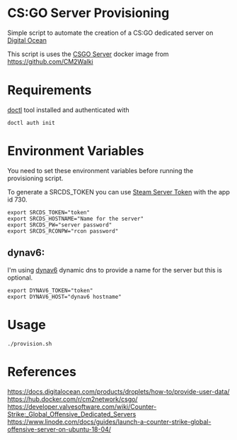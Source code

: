 # CS:GO Server Provisioning
Simple script to automate the creation of a CS:GO dedicated server on [Digital Ocean](www.digitalocean.com)

This script is uses the [CSGO Server](https://github.com/CM2Walki/CSGO) docker image from https://github.com/CM2Walki

# Requirements

[doctl](https://github.com/digitalocean/doctl/) tool installed and authenticated with
```
doctl auth init
```

# Environment Variables

You need to set these environment variables before running the provisioning script.

To generate a SRCDS_TOKEN you can use [Steam Server Token](https://steamcommunity.com/dev/managegameservers) with the app id 730.
```
export SRCDS_TOKEN="token"
export SRCDS_HOSTNAME="Name for the server"
export SRCDS_PW="server password"
export SRCDS_RCONPW="rcon password"
```

## dynav6:
I'm using [dynav6](https://dynv6.com/) dynamic dns to provide a name for the server but this is optional.
```
export DYNAV6_TOKEN="token"
export DYNAV6_HOST="dynav6 hostname"
```

# Usage

```
./provision.sh
```

# References

https://docs.digitalocean.com/products/droplets/how-to/provide-user-data/
https://hub.docker.com/r/cm2network/csgo/
https://developer.valvesoftware.com/wiki/Counter-Strike:_Global_Offensive_Dedicated_Servers
https://www.linode.com/docs/guides/launch-a-counter-strike-global-offensive-server-on-ubuntu-18-04/
